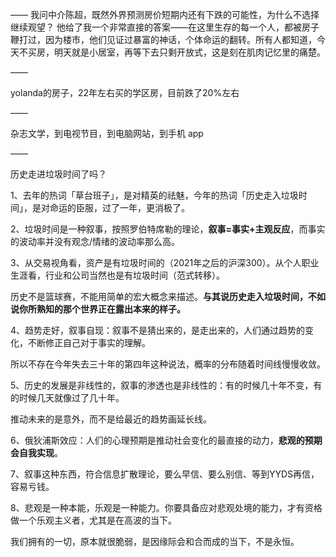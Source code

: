 ——
我问中介陈超，既然外界预测房价短期内还有下跌的可能性，为什么不选择继续观望？
他给了我一个非常直接的答案——在这里生存的每一个人，都被房子鞭打过，因为楼市，他们见证过暴富的神话，个体命运的翻转。所有人都知道，今天不买房，明天就是小居室，再等下去只剩开放式，这是刻在肌肉记忆里的痛楚。

——

yolanda的房子，22年左右买的学区房，目前跌了20%左右

——

杂志文学，到电视节目，到电脑网站，到手机 app

——

历史走进垃圾时间了吗？

1、去年的热词「草台班子」，是对精英的祛魅，今年的热词「历史走入垃圾时间」，是对命运的臣服，过了一年，更消极了。

2、垃圾时间是一种叙事，按照罗伯特席勒的理论，**叙事=事实+主观反应**，而事实的波动率并没有观念/情绪的波动率那么高。

3、从交易视角看，资产是有垃圾时间的（2021年之后的沪深300）。从个人职业生涯看，行业和公司当然也是有垃圾时间（范式转移）。

历史不是篮球赛，不能用简单的宏大概念来描述。**与其说历史走入垃圾时间，不如说你所熟知的那个世界正在露出本来的样子。**

4、趋势走好，叙事自现：叙事不是猜出来的，是走出来的，人们通过趋势的变化，不断修正自己对于事实的理解。

所以不存在今年失去三十年的第四年这种说法，概率的分布随着时间线慢慢收敛。

5、历史的发展是非线性的，叙事的渗透也是非线性的：有的时候几十年不变，有的时候几天就像过了几十年。

推动未来的是意外，而不是给最近的趋势画延长线。

6、俄狄浦斯效应：人们的心理预期是推动社会变化的最直接的动力，**悲观的预期会自我实现**。

7、叙事这种东西，符合信息扩散理论，要么早信、要么别信、等到YYDS再信，容易亏钱。

8、悲观是一种本能，乐观是一种能力。你要具备应对悲观处境的能力，才有资格做一个乐观主义者，尤其是在高波的当下。 

我们拥有的一切，原本就很脆弱，是因缘际会和合而成的当下，不是永恒。